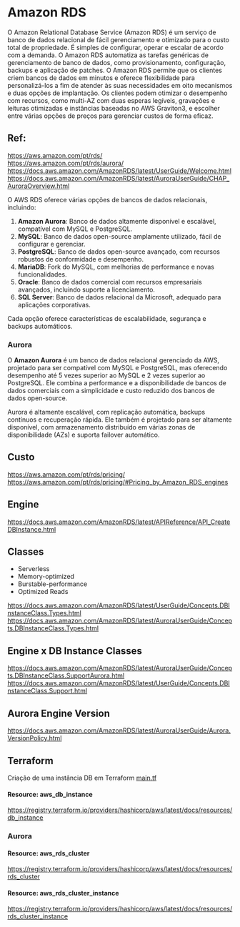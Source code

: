 # Amazon RDS

O Amazon Relational Database Service (Amazon RDS) é um serviço de banco de dados relacional de fácil gerenciamento e otimizado para o custo total de propriedade. É simples de configurar, operar e escalar de acordo com a demanda. O Amazon RDS automatiza as tarefas genéricas de gerenciamento de banco de dados, como provisionamento, configuração, backups e aplicação de patches. O Amazon RDS permite que os clientes criem bancos de dados em minutos e oferece flexibilidade para personalizá-los a fim de atender às suas necessidades em oito mecanismos e duas opções de implantação. Os clientes podem otimizar o desempenho com recursos, como multi-AZ com duas esperas legíveis, gravações e leituras otimizadas e instâncias baseadas no AWS Graviton3, e escolher entre várias opções de preços para gerenciar custos de forma eficaz.

## Ref:

<https://aws.amazon.com/pt/rds/>\
<https://aws.amazon.com/pt/rds/aurora/>\
<https://docs.aws.amazon.com/AmazonRDS/latest/UserGuide/Welcome.html>\
<https://docs.aws.amazon.com/AmazonRDS/latest/AuroraUserGuide/CHAP_AuroraOverview.html>


O AWS RDS oferece várias opções de bancos de dados relacionais, incluindo:

1. **Amazon Aurora**: Banco de dados altamente disponível e escalável, compatível com MySQL e PostgreSQL.
2. **MySQL**: Banco de dados open-source amplamente utilizado, fácil de configurar e gerenciar.
3. **PostgreSQL**: Banco de dados open-source avançado, com recursos robustos de conformidade e desempenho.
4. **MariaDB**: Fork do MySQL, com melhorias de performance e novas funcionalidades.
5. **Oracle**: Banco de dados comercial com recursos empresariais avançados, incluindo suporte a licenciamento.
6. **SQL Server**: Banco de dados relacional da Microsoft, adequado para aplicações corporativas.

Cada opção oferece características de escalabilidade, segurança e backups automáticos.


### Aurora

O **Amazon Aurora** é um banco de dados relacional gerenciado da AWS, projetado para ser compatível com MySQL e PostgreSQL, mas oferecendo desempenho até 5 vezes superior ao MySQL e 2 vezes superior ao PostgreSQL. Ele combina a performance e a disponibilidade de bancos de dados comerciais com a simplicidade e custo reduzido dos bancos de dados open-source.

Aurora é altamente escalável, com replicação automática, backups contínuos e recuperação rápida. Ele também é projetado para ser altamente disponível, com armazenamento distribuído em várias zonas de disponibilidade (AZs) e suporta failover automático.

## Custo

<https://aws.amazon.com/pt/rds/pricing/>\
<https://aws.amazon.com/pt/rds/pricing/#Pricing_by_Amazon_RDS_engines>

## Engine

<https://docs.aws.amazon.com/AmazonRDS/latest/APIReference/API_CreateDBInstance.html>

## Classes

- Serverless
- Memory-optimized
- Burstable-performance
- Optimized Reads

<https://docs.aws.amazon.com/AmazonRDS/latest/UserGuide/Concepts.DBInstanceClass.Types.html>\
<https://docs.aws.amazon.com/AmazonRDS/latest/AuroraUserGuide/Concepts.DBInstanceClass.Types.html>


## Engine x DB Instance Classes
<https://docs.aws.amazon.com/AmazonRDS/latest/AuroraUserGuide/Concepts.DBInstanceClass.SupportAurora.html>\
<https://docs.aws.amazon.com/AmazonRDS/latest/UserGuide/Concepts.DBInstanceClass.Support.html>


## Aurora Engine Version

<https://docs.aws.amazon.com/AmazonRDS/latest/AuroraUserGuide/Aurora.VersionPolicy.html>

## Terraform

Criação de uma instância DB em Terraform [main.tf](main.tf)

#### Resource: aws_db_instance

<https://registry.terraform.io/providers/hashicorp/aws/latest/docs/resources/db_instance>

### Aurora
#### Resource: aws_rds_cluster

<https://registry.terraform.io/providers/hashicorp/aws/latest/docs/resources/rds_cluster>

#### Resource: aws_rds_cluster_instance

<https://registry.terraform.io/providers/hashicorp/aws/latest/docs/resources/rds_cluster_instance>
